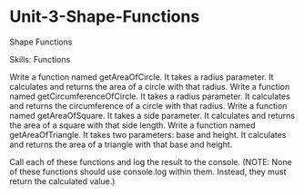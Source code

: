 # Unit-3-Shape-Functions

Shape Functions

Skills: Functions

Write a function named getAreaOfCircle. It takes a radius parameter. It calculates and returns the area of a circle with that radius.
Write a function named getCircumferenceOfCircle. It takes a radius parameter. It calculates and returns the circumference of a circle with that radius.
Write a function named getAreaOfSquare. It takes a side parameter. It calculates and returns the area of a square with that side length.
Write a function named getAreaOfTriangle. It takes two parameters: base and height. It calculates and returns the area of a triangle with that base and height.

Call each of these functions and log the result to the console. (NOTE: None of these functions should use console.log within them. Instead, they must return the calculated value.)
